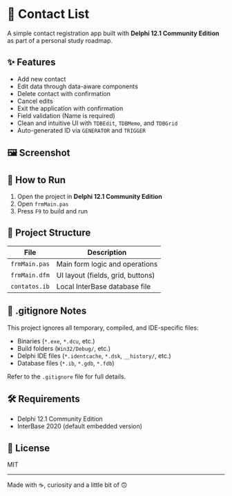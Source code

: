 # 👥 Contact List

A simple contact registration app built with **Delphi 12.1 Community Edition** as part of a personal study roadmap.

## ✨ Features
- Add new contact
- Edit data through data-aware components
- Delete contact with confirmation
- Cancel edits
- Exit the application with confirmation
- Field validation (Name is required)
- Clean and intuitive UI with `TDBEdit`, `TDBMemo`, and `TDBGrid`
- Auto-generated ID via `GENERATOR` and `TRIGGER`

## 🖼️ Screenshot


## 🚀 How to Run
1. Open the project in **Delphi 12.1 Community Edition**
2. Open `frmMain.pas`
3. Press `F9` to build and run

## 📁 Project Structure
| File | Description |
|------|-------------|
| `frmMain.pas` | Main form logic and operations |
| `frmMain.dfm` | UI layout (fields, grid, buttons) |
| `contatos.ib` | Local InterBase database file |

## 📄 .gitignore Notes
This project ignores all temporary, compiled, and IDE-specific files:
- Binaries (`*.exe`, `*.dcu`, etc.)
- Build folders (`Win32/Debug/`, etc.)
- Delphi IDE files (`*.identcache`, `*.dsk`, `__history/`, etc.)
- Database files (`*.ib`, `*.gdb`, `*.fdb`)

Refer to the `.gitignore` file for full details.

## 🛠️ Requirements
- Delphi 12.1 Community Edition
- InterBase 2020 (default embedded version)

## 📃 License
MIT

---
Made with ☕, curiosity and a little bit of 🙃

